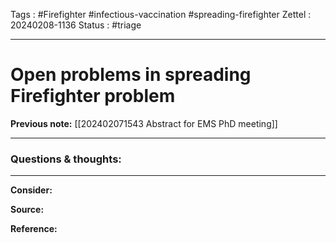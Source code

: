 Tags : #Firefighter #infectious-vaccination #spreading-firefighter
Zettel :  20240208-1136
Status : #triage 

-----

# Open problems in spreading Firefighter problem

**Previous note:** [[202402071543 Abstract for EMS PhD meeting]]

-----

### Questions & thoughts:



-----
 
**Consider:**


**Source:** 


**Reference:** 
